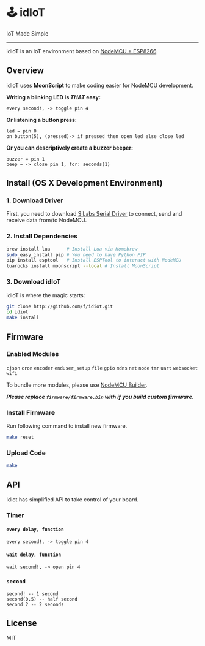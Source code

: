 # 🕹 idIoT
IoT Made Simple

---

idIoT is an IoT environment based on [NodeMCU + ESP8266](http://nodemcu.com/index_en.html).

## Overview

idIoT uses **MoonScript** to make coding easier for NodeMCU development.

**Writing a blinking LED is _THAT_ easy:**
```moonscript
every second!, -> toggle pin 4
```

**Or listening a button press:**
```moonscript
led = pin 0
on button(5), (pressed)-> if pressed then open led else close led
```

**Or you can descriptively create a buzzer beeper:**
```moonscript
buzzer = pin 1
beep = -> close pin 1, for: seconds(1)
```

## Install (OS X Development Environment)

### 1. Download Driver
First, you need to download [SiLabs Serial Driver](https://www.silabs.com/Support%20Documents/Software/Mac_OSX_VCP_Driver.zip)
to connect, send and receive data from/to NodeMCU.

### 2. Install Dependencies
```bash
brew install lua      # Install Lua via Homebrew
sudo easy_install pip # You need to have Python PIP
pip install esptool   # Install ESPTool to interact with NodeMCU
luarocks install moonscript --local # Install MoonScript
```

### 3. Download idIoT

idIoT is where the magic starts:

```bash
git clone http://github.com/f/idiot.git
cd idiot
make install
```

## Firmware

### Enabled Modules
`cjson` `cron` `encoder` `enduser_setup` `file` `gpio`
`mdns` `net` `node` `tmr` `uart` `websocket` `wifi`

To bundle more modules, please use [NodeMCU Builder](https://nodemcu-build.com).

**_Please replace `firmware/firmware.bin` with if you build custom firmware._**

### Install Firmware

Run following command to install new firmware.

```bash
make reset
```
### Upload Code

```bash
make
```

## API

Idiot has simplified API to take control of your board.

### Timer

#### `every delay, function`

```moonscript
every second!, -> toggle pin 4
```

#### `wait delay, function`

```moonscript
wait second!, -> open pin 4
```

### `second`

```moonscript
second! -- 1 second
second(0.5) -- half second
second 2 -- 2 seconds
```

## License

MIT
